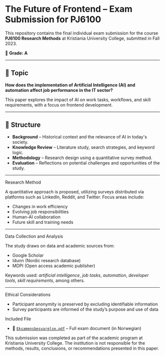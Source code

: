 # The Future of Frontend – Exam Submission for PJ6100

This repository contains the final individual exam submission for the course **PJ6100 Research Methods** at Kristiania University College, submitted in Fall 2023.

📌 **Grade: A**

---

## 🧠 Topic

**How does the implementation of Artificial Intelligence (AI) and automation affect job performance in the IT sector?**

This paper explores the impact of AI on work tasks, workflows, and skill requirements, with a focus on frontend development.

---

## 📑 Structure

- **Background** – Historical context and the relevance of AI in today's society.
- **Knowledge Review** – Literature study, search strategies, and keyword logic.
- **Methodology** – Research design using a quantitative survey method.
- **Evaluation** – Reflections on potential challenges and opportunities of the study.

---

Research Method

A quantitative approach is proposed, utilizing surveys distributed via platforms such as LinkedIn, Reddit, and Twitter. Focus areas include:

- Changes in work efficiency
- Evolving job responsibilities
- Human-AI collaboration
- Future skill and training needs

---

Data Collection and Analysis

The study draws on data and academic sources from:
- Google Scholar
- Idunn (Nordic research database)
- MDPI (Open access academic publisher)

Keywords used: *artificial intelligence*, *job tasks*, *automation*, *developer tools*, *skill requirements*, among others.

---

Ethical Considerations

- Participant anonymity is preserved by excluding identifiable information
- Survey participants are informed of the study’s purpose and use of data



Included File

- 📄 [`Eksamensbesvarelse.pdf`](https://github.com/rubentotterman/Exam-Submission-for-PJ6100/blob/main/Eksamensbesvarelse.pdf) – Full exam document (in Norwegian)

This submission was completed as part of the academic program at Kristiania University College. The institution is not responsible for the methods, results, conclusions, or recommendations presented in this paper.
